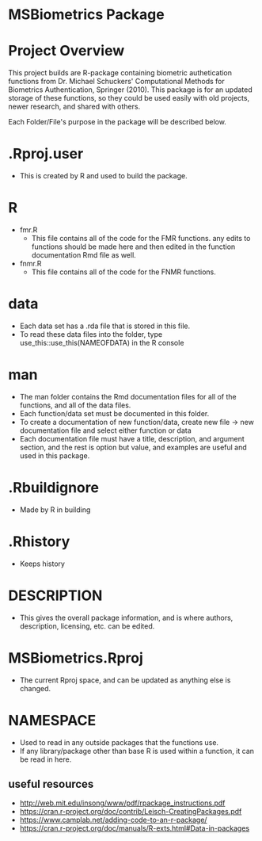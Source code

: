 # MSBiometrics Package


# Project Overview
  This project builds are R-package containing biometric authetication functions from Dr. Michael Schuckers'
  Computational Methods for Biometrics Authentication, Springer (2010). This package is for an updated storage of these functions,
  so they could be used easily with old projects, newer research, and shared with others.
  
  Each Folder/File's purpose in the package will be described below.
  
 # .Rproj.user
  - This is created by R and used to build the package. 
    
 # R
  - fmr.R
      - This file contains all of the code for the FMR functions. any edits to functions should be made here and then edited
      in the function documentation Rmd file as well.
  - fnmr.R
      - This file contains all of the code for the FNMR functions.

# data
   - Each data set has a .rda file that is stored in this file. 
   - To read these data files into the folder, type use_this::use_this(NAMEOFDATA) in the R console

# man
   - The man folder contains the Rmd documentation files for all of the functions, and all of the data files.
   - Each function/data set must be documented in this folder.
   - To create a documentation of new function/data, create new file -> new documentation file and select either function or data
   - Each documentation file must have a title, description, and argument section, and the rest is option but value, and examples
   are useful and used in this package.
   
# .Rbuildignore
  - Made by R in building
# .Rhistory
  - Keeps history
  
# DESCRIPTION
  - This gives the overall package information, and is where authors, description, licensing, etc. can be edited.

# MSBiometrics.Rproj
  - The current Rproj space, and can be updated as anything else is changed.

# NAMESPACE
  - Used to read in any outside packages that the functions use. 
  - If any library/package other than base R is used within a function, it can be read in here.



## useful resources 
  - http://web.mit.edu/insong/www/pdf/rpackage_instructions.pdf
  - https://cran.r-project.org/doc/contrib/Leisch-CreatingPackages.pdf
  - https://www.camplab.net/adding-code-to-an-r-package/
  - https://cran.r-project.org/doc/manuals/R-exts.html#Data-in-packages
